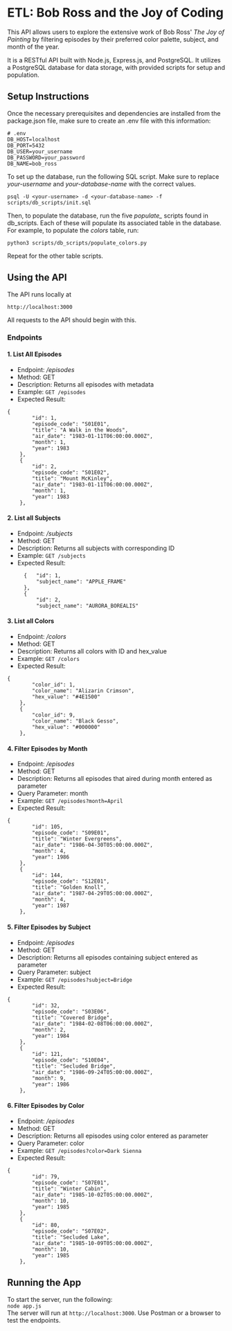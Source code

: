 # ETL: Bob Ross and the Joy of Coding  
This API allows users to explore the extensive work of Bob Ross' *The Joy of Painting* by filtering episodes by their preferred color palette, subject, and month of the year.  

It is a RESTful API built with Node.js, Express.js, and PostgreSQL. It utilizes a PostgreSQL database for data storage, with provided scripts for setup and population.  

## Setup Instructions  
Once the necessary prerequisites and dependencies are installed from the package.json file, make sure to create an .env file with this information:  
```env
# .env
DB_HOST=localhost
DB_PORT=5432
DB_USER=your_username
DB_PASSWORD=your_password
DB_NAME=bob_ross
```
To set up the database, run the following SQL script. Make sure to replace *your-username* and *your-database-name* with the correct values.
```
psql -U <your-username> -d <your-database-name> -f scripts/db_scripts/init.sql
```
Then, to populate the database, run the five *populate_* scripts found in db_scripts. Each of these will populate its associated table in the database. For example, to populate the *colors* table, run:  
```
python3 scripts/db_scripts/populate_colors.py
```
Repeat for the other table scripts.  
## Using the API 
The API runs locally at  
```
http://localhost:3000
```
All requests to the API should begin with this.
### Endpoints
#### 1. List All Episodes
* Endpoint: */episodes*
* Method: GET
* Description: Returns all episodes with metadata
* Example: ```GET /episodes```
* Expected Result:
```
{
        "id": 1,
        "episode_code": "S01E01",
        "title": "A Walk in the Woods",
        "air_date": "1983-01-11T06:00:00.000Z",
        "month": 1,
        "year": 1983
    },
    {
        "id": 2,
        "episode_code": "S01E02",
        "title": "Mount McKinley",
        "air_date": "1983-01-11T06:00:00.000Z",
        "month": 1,
        "year": 1983
    },
```
#### 2. List all Subjects
* Endpoint: */subjects*
* Method: GET
* Description: Returns all subjects with corresponding ID
* Example: ```GET /subjects```
* Expected Result:
  ```
    {   "id": 1,
        "subject_name": "APPLE_FRAME"
    },
    {
        "id": 2,
        "subject_name": "AURORA_BOREALIS"
  ```
#### 3. List all Colors
* Endpoint: */colors*
* Method: GET
* Description: Returns all colors with ID and hex_value
* Example: ```GET /colors```
* Expected Result:
```
{
        "color_id": 1,
        "color_name": "Alizarin Crimson",
        "hex_value": "#4E1500"
    },
    {
        "color_id": 9,
        "color_name": "Black Gesso",
        "hex_value": "#000000"
    },
```
#### 4. Filter Episodes by Month
* Endpoint: */episodes*
* Method: GET
* Description: Returns all episodes that aired during month entered as parameter
* Query Parameter: month
* Example: ```GET /episodes?month=April```
* Expected Result:
```
{
        "id": 105,
        "episode_code": "S09E01",
        "title": "Winter Evergreens",
        "air_date": "1986-04-30T05:00:00.000Z",
        "month": 4,
        "year": 1986
    },
    {
        "id": 144,
        "episode_code": "S12E01",
        "title": "Golden Knoll",
        "air_date": "1987-04-29T05:00:00.000Z",
        "month": 4,
        "year": 1987
    },
```
#### 5. Filter Episodes by Subject
* Endpoint: */episodes*
* Method: GET
* Description: Returns all episodes containing subject entered as parameter
* Query Parameter: subject
* Example: ```GET /episodes?subject=Bridge```
* Expected Result:
```
{
        "id": 32,
        "episode_code": "S03E06",
        "title": "Covered Bridge",
        "air_date": "1984-02-08T06:00:00.000Z",
        "month": 2,
        "year": 1984
    },
    {
        "id": 121,
        "episode_code": "S10E04",
        "title": "Secluded Bridge",
        "air_date": "1986-09-24T05:00:00.000Z",
        "month": 9,
        "year": 1986
    },
```
#### 6. Filter Episodes by Color
* Endpoint: */episodes*
* Method: GET
* Description: Returns all episodes using color entered as parameter
* Query Parameter: color
* Example: ```GET /episodes?color=Dark Sienna```
* Expected Result:
```
{
        "id": 79,
        "episode_code": "S07E01",
        "title": "Winter Cabin",
        "air_date": "1985-10-02T05:00:00.000Z",
        "month": 10,
        "year": 1985
    },
    {
        "id": 80,
        "episode_code": "S07E02",
        "title": "Secluded Lake",
        "air_date": "1985-10-09T05:00:00.000Z",
        "month": 10,
        "year": 1985
    },
```
## Running the App
To start the server, run the following:  
```node app.js```  
The server will run at ```http://localhost:3000```. Use Postman or a browser to test the endpoints.
